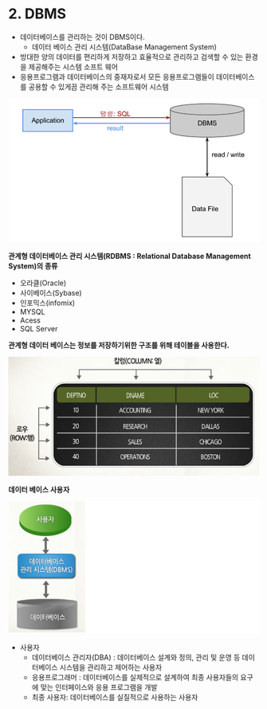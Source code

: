 # 2. DBMS

- 데이터베이스를 관리하는 것이 DBMS이다.
    - 데이터 베이스 관리 시스템(DataBase Management System)
- 방대한 양의 데이터를 편리하게 저장하고 효율적으로 관리하고 검색할 수 있는 환경을 제공해주는 시스템 소프트 웨어
- 응용프로그램과 데이터베이스의 중재자로서 모든 응용프로그램들이 데이터베이스를 공용할 수 있게끔 관리해 주는 소프트웨어 시스템

![Alt text](image.png)

**관계형 데이터베이스 관리 시스템(RDBMS : Relational Database Management System)의 종류**

- 오라클(Oracle)
- 사이베이스(Sybase)
- 인포믹스(infomix)
- MYSQL
- Acess
- SQL Server

**관계형 데이터 베이스는 정보를 저장하기위한 구조를 위해 테이블을 사용한다.**

![Alt text](image-1.png)

**데이터 베이스 사용자**

![Alt text](image-2.png)

- 사용자
    - 데이터베이스 관리자(DBA) : 데이터베이스 설계와 정의, 관리 및 운영 등 데이터베이스 시스템을 관리하고 제어하는 사용자
    - 응용프로그래머 : 데이터베이스를 실제적으로 설계하여 최종 사용자들의 요구에 맞는 인터페이스와 응용 프로그램을 개발
    - 최종 사용자: 데이터베이스를 실질적으로 사용하는 사용자